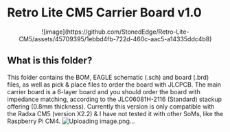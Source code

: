 # Retro Lite CM5 Carrier Board v1.0 

<p align="center">
![image](https://github.com/StonedEdge/Retro-Lite-CM5/assets/45709395/1ebbd4fb-722d-460c-aac5-a14335ddc4b8)
</p>

## What is this folder?
This folder contains the BOM, EAGLE schematic (.sch) and board (.brd) files, as well as pick & place files to order the board with JLCPCB.
The main carrier board is a 6-layer board and you should order the board with impedance matching, according to the JLC06081H-2116 (Standard) stackup offering (0.8mm thickness). 
Currently this version is only compatible with the Radxa CM5 (version X2.2) & I have not tested it with other SoMs, like the Raspberry Pi CM4. 
![Uploading image.png…]()
